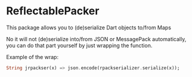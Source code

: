 # ReflectablePacker

This package allows you to (de)serialize Dart objects to/from Maps

No it will not (de)serialize into/from JSON or MessagePack automatically, you can do that part yourself by just wrapping the function.

Example of the wrap:
```dart
String jrpackser(x) => json.encode(rpackserializer.serialize(x));
```